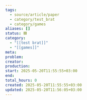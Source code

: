 ```yaml
---
tags:
  - source/article/paper
  - category/test_brat
  - category/games
aliases: []
status: 🟦
category:
  - "[[test brat]]"
  - "[[games]]"
meta: 
problem: 
creator: 
production: 
start: 2025-05-20T11:55:55+03:00
end: 
total_hours: 0
created: 2025-05-20T11:55:55+03:00
updated: 2025-05-20T11:56:05+03:00
---
```

